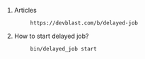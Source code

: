 1. Articles
    
            https://devblast.com/b/delayed-job
2. How to start delayed job?
        
            bin/delayed_job start
